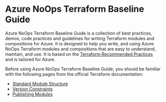 # Azure NoOps Terraform Baseline Guide

Azure NoOps Terraform Baseline Guide is a collection of best practices, demos, code practices and guidelines for writing Terraform modules and compositions for Azure. It is designed to help you write, and using Azure NoOps Terraform modules and compositions that are easy to understand, maintain, and use. It is based on the [Terraform Recommended Practices](https://www.terraform.io/docs/language/best-practices/index.html) and is tailored for Azure.

Before using Azure NoOps Terraform Baseline Guide, you should be familiar with the following pages from the official Terraform documentation:

- [Standard Module Structure](https://developer.hashicorp.com/terraform/language/modules/develop/structure)
- [Version Constraints](https://developer.hashicorp.com/terraform/language/expressions/version-constraints)
- [Publishing Modules](https://developer.hashicorp.com/terraform/registry/modules/publish)
